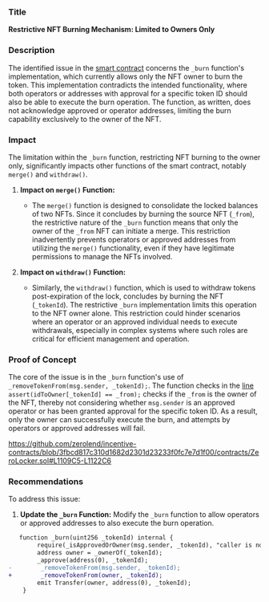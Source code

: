 ### Title
**Restrictive NFT Burning Mechanism: Limited to Owners Only**

### Description
The identified issue in the [smart contract](https://github.com/zerolend/incentive-contracts/blob/3fbcd817c310d1682d2301d23233f0fc7e7d1f00/contracts/ZeroLocker.sol#L25) concerns the `_burn` function's implementation, which currently allows only the NFT owner to burn the token. This implementation contradicts the intended functionality, where both operators or addresses with approval for a specific token ID should also be able to execute the burn operation. The function, as written, does not acknowledge approved or operator addresses, limiting the burn capability exclusively to the owner of the NFT.

### Impact
The limitation within the `_burn` function, restricting NFT burning to the owner only, significantly impacts other functions of the smart contract, notably `merge()` and `withdraw()`. 

1. **Impact on `merge()` Function:**
   - The `merge()` function is designed to consolidate the locked balances of two NFTs. Since it concludes by burning the source NFT (`_from`), the restrictive nature of the `_burn` function means that only the owner of the `_from` NFT can initiate a merge. This restriction inadvertently prevents operators or approved addresses from utilizing the `merge()` functionality, even if they have legitimate permissions to manage the NFTs involved.

2. **Impact on `withdraw()` Function:**
   - Similarly, the `withdraw()` function, which is used to withdraw tokens post-expiration of the lock, concludes by burning the NFT (`_tokenId`). The restrictive `_burn` implementation limits this operation to the NFT owner alone. This restriction could hinder scenarios where an operator or an approved individual needs to execute withdrawals, especially in complex systems where such roles are critical for efficient management and operation.


### Proof of Concept
The core of the issue is in the `_burn` function's use of `_removeTokenFrom(msg.sender, _tokenId);`. The function checks in the [line](https://github.com/zerolend/incentive-contracts/blob/3fbcd817c310d1682d2301d23233f0fc7e7d1f00/contracts/ZeroLocker.sol#L302) 
`assert(idToOwner[_tokenId] == _from);` checks if the `_from` is the owner of the NFT, thereby not considering whether `msg.sender` is an approved operator or has been granted approval for the specific token ID. As a result, only the owner can successfully execute the burn, and attempts by operators or approved addresses will fail.


https://github.com/zerolend/incentive-contracts/blob/3fbcd817c310d1682d2301d23233f0fc7e7d1f00/contracts/ZeroLocker.sol#L1109C5-L1122C6

### Recommendations
To address this issue:

1. **Update the `_burn` Function:** Modify the `_burn` function to allow operators or approved addresses to also execute the burn operation. 

```diff
   function _burn(uint256 _tokenId) internal {
        require(_isApprovedOrOwner(msg.sender, _tokenId), "caller is not owner nor approved");
        address owner = _ownerOf(_tokenId);
        _approve(address(0), _tokenId);
-        _removeTokenFrom(msg.sender, _tokenId);
+        _removeTokenFrom(owner, _tokenId);
        emit Transfer(owner, address(0), _tokenId);
    }
```

